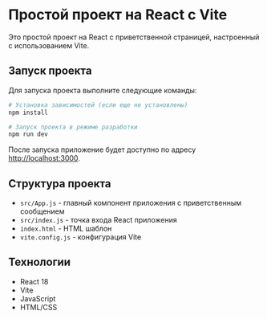 # Простой проект на React с Vite

Это простой проект на React с приветственной страницей, настроенный с использованием Vite.

## Запуск проекта

Для запуска проекта выполните следующие команды:

```bash
# Установка зависимостей (если еще не установлены)
npm install

# Запуск проекта в режиме разработки
npm run dev
```

После запуска приложение будет доступно по адресу [http://localhost:3000](http://localhost:3000).

## Структура проекта

- `src/App.js` - главный компонент приложения с приветственным сообщением
- `src/index.js` - точка входа React приложения
- `index.html` - HTML шаблон
- `vite.config.js` - конфигурация Vite

## Технологии

- React 18
- Vite
- JavaScript
- HTML/CSS
